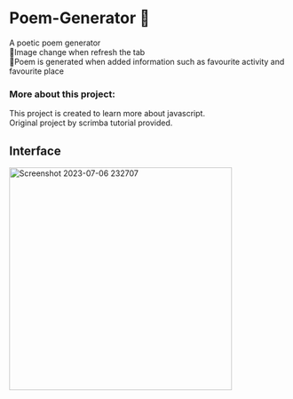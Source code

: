 # Poem-Generator 📓
A poetic poem generator <br>
💮Image change when refresh the tab <br>
💮Poem is generated when added information such as favourite activity and favourite place

### More about this project:
This project is created to learn more about javascript. <br>
Original project by scrimba tutorial provided.

## Interface
<img width="401" alt="Screenshot 2023-07-06 232707" src="https://github.com/swara731/Poem-Generator/assets/131229582/3364f84c-3542-467c-9b66-0f143d84cc40">
